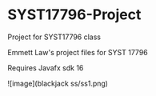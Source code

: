 # SYST17796-Project
Project for SYST17796 class

Emmett Law's project files for SYST 17796

Requires Javafx sdk 16

![image](blackjack ss/ss1.png)

